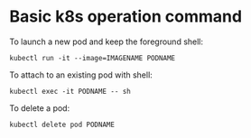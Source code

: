 # Basic k8s operation command

To launch a new pod and keep the foreground shell:
```shell
kubectl run -it --image=IMAGENAME PODNAME
```

To attach to an existing pod with shell:
```shell
kubectl exec -it PODNAME -- sh
```

To delete a pod:
```shell
kubectl delete pod PODNAME
```

